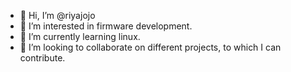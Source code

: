 - 👋 Hi, I’m @riyajojo
- 👀 I’m interested in firmware development.
- 🌱 I’m currently learning linux.
- 💞️ I’m looking to collaborate on different projects, to which I can contribute.

<!---
riyajojo/riyajojo is a ✨ special ✨ repository because its `README.md` (this file) appears on your GitHub profile.
You can click the Preview link to take a look at your changes.
--->
